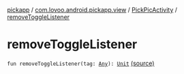 [pickapp](../../index.md) / [com.lovoo.android.pickapp.view](../index.md) / [PickPicActivity](index.md) / [removeToggleListener](./remove-toggle-listener.md)

# removeToggleListener

`fun removeToggleListener(tag: `[`Any`](https://kotlinlang.org/api/latest/jvm/stdlib/kotlin/-any/index.html)`): `[`Unit`](https://kotlinlang.org/api/latest/jvm/stdlib/kotlin/-unit/index.html) [(source)](https://github.com/lovoo/android-pickpic/blob/master/pickapp/pickapp/src/main/kotlin/com/lovoo/android/pickapp/view/PickPicActivity.kt#L183)